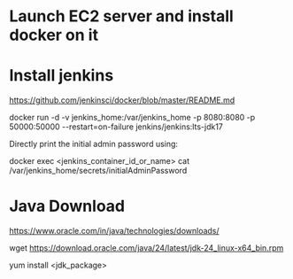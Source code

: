 
# Launch EC2 server and install docker on it

# Install jenkins
https://github.com/jenkinsci/docker/blob/master/README.md

docker run -d -v jenkins_home:/var/jenkins_home -p 8080:8080 -p 50000:50000 --restart=on-failure jenkins/jenkins:lts-jdk17

Directly print the initial admin password using:

docker exec <jenkins_container_id_or_name> cat /var/jenkins_home/secrets/initialAdminPassword


# Java Download
https://www.oracle.com/in/java/technologies/downloads/

wget https://download.oracle.com/java/24/latest/jdk-24_linux-x64_bin.rpm

yum install <jdk_package>

